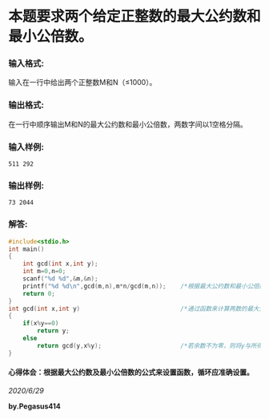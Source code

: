 # 本题要求两个给定正整数的最大公约数和最小公倍数。
### 输入格式:
输入在一行中给出两个正整数M和N（≤1000）。
### 输出格式:
在一行中顺序输出M和N的最大公约数和最小公倍数，两数字间以1空格分隔。
### 输入样例:
`511 292`
### 输出样例:
`73 2044`
### 解答:
```C
#include<stdio.h>
int main()
{
    int gcd(int x,int y);
    int m=0,n=0;
    scanf("%d %d",&m,&n);
    printf("%d %d\n",gcd(m,n),m*n/gcd(m,n));    /*根据最大公约数和最小公倍数之间的公式可求得最小公倍数*/
    return 0;
}
int gcd(int x,int y)                            /*通过函数来计算两数的最大公约数*/
{
    if(x%y==0)
        return y;
    else
        return gcd(y,x%y);                      /*若余数不为零，则将y与所得余数重新求余，直至为零即为最大公约数*/
}
```
#### 心得体会：根据最大公约数及最小公倍数的公式来设置函数，循环应准确设置。
*2020/6/29*

**by.Pegasus414**
